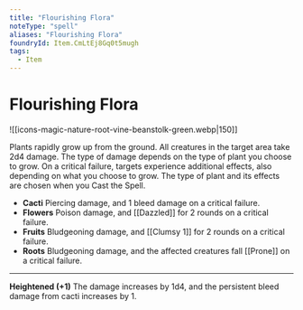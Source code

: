 ```yaml
---
title: "Flourishing Flora"
noteType: "spell"
aliases: "Flourishing Flora"
foundryId: Item.CmLtEj8Gq0t5mugh
tags:
  - Item
---
```


# Flourishing Flora
![[icons-magic-nature-root-vine-beanstolk-green.webp|150]]

Plants rapidly grow up from the ground. All creatures in the target area take 2d4 damage. The type of damage depends on the type of plant you choose to grow. On a critical failure, targets experience additional effects, also depending on what you choose to grow. The type of plant and its effects are chosen when you Cast the Spell.

*   **Cacti** Piercing damage, and 1 bleed damage on a critical failure.
*   **Flowers** Poison damage, and [[Dazzled]] for 2 rounds on a critical failure.
*   **Fruits** Bludgeoning damage, and [[Clumsy 1]] for 2 rounds on a critical failure.
*   **Roots** Bludgeoning damage, and the affected creatures fall [[Prone]] on a critical failure.

* * *

**Heightened (+1)** The damage increases by 1d4, and the persistent bleed damage from cacti increases by 1.

